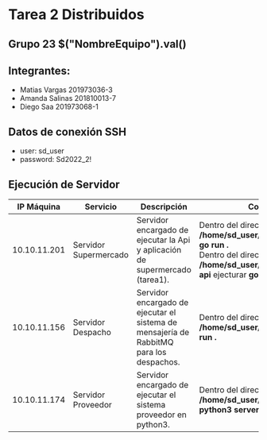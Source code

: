 # Tarea 2 Distribuidos

## Grupo 23  $("NombreEquipo").val() 

## Integrantes: 
* Matias Vargas 201973036-3
* Amanda Salinas 201810013-7
* Diego Saa  201973068-1

## Datos de conexión SSH
* user: sd_user
* password: Sd2022_2!

## Ejecución de Servidor

| IP Máquina | Servicio  | Descripción | Comando de ejecución  |   
|---|---|---|---|
| 10.10.11.201 | Servidor Supermercado | Servidor encargado de ejecutar la Api y  aplicación de supermercado (tarea1). |Dentro del directorio: **/home/sd_user/ServidorSupermercado** ejecutar **go run .**<br/>Dentro del directorio: **/home/sd_user/ServidorSupermercado/goland-api** ejecturar **go run .**   |   
| 10.10.11.156 | Servidor Despacho  |Servidor encargado de ejecutar el sistema de mensajería de RabbitMQ para los despachos.|Dentro del directorio: **/home/sd_user/ServidorDespacho** ejecutar **go run .**  |   
| 10.10.11.174 | Servidor Proveedor | Servidor encargado de ejecutar el sistema proveedor en python3.  |Dentro del directorio: **/home/sd_user/ServidorProveedor** ejecutar **python3 server.py**    |   
